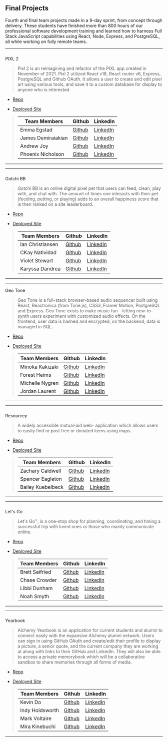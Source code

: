 ## Final Projects

Fourth and final team projects made in a 9-day sprint, from concept through delivery. These students have finished more than 800 hours of our professional software development training and learned how to harness Full Stack JavaScript capabilities using React, Node, Express, and PostgreSQL, all while working on fully remote teams.
___

### 
PIXL 2
> Pixl 2 is an reimagining and refactor of the PIXL app created in November of 2021. Pixl 2 utilized React v18, React router v6, Express, PostgreSQL and Github OAuth. It allows a user to create and edit pixel art using various tools, and save it to a custom database for display to anyone who is interested. 
>> 

* [Repo](https://github.com/Pixil2)

* [Deployed Site](https://pixl2.netlify.app/)

>| Team Members  | Github  | LinkedIn  |
>|---|---|---|
>| Emma Egstad | [Github](https://github.com/emmaegstad)   | [LinkedIn](https://www.linkedin.com/in/emmaegstad)   |
>| James Demiraiakian |  [Github](https://github.com/james-demiraiakian)  |  [LinkedIn](https://www.linkedin.com/in/james-demiraiakian/)  |
>| Andrew Joy |  [Github](https://github.com/ajoy267)  |  [LinkedIn](https://www.linkedin.com/in/andrewjoy12/)  |
>| Phoenix Nicholson |  [Github](https://github.com/phoenix-nicholson)  |  [LinkedIn](https://www.linkedin.com/in/phoenix-nicholson/)  |

___
___

### 
Gotchi BB
> Gotchi BB is an online digital pixel pet that users can feed, clean, play with, and chat with. The amount of times one interacts with their pet (feeding, petting, or playing) adds to an overall happiness score that is then ranked on a site leaderboard.
>> 

* [Repo](https://github.com/Tamagotchi-Clone)

* [Deployed Site](https://gotchi-bb.netlify.app/)

>| Team Members  | Github  | LinkedIn  |
>|---|---|---|
>| Ian Christiansen | [Github](https://github.com/ian-christiansen)   | [LinkedIn](https://www.linkedin.com/in/ianchristiansen/)   |
>| CKay Natividad |  [Github](https://github.com/ckaynatividad)  |  [LinkedIn](https://www.linkedin.com/in/ckaynatividad)  |
>| Violet Stewart |  [Github](https://github.com/VioletKatrinStewart)  |  [LinkedIn](https://www.linkedin.com/in/violet-katrin-stewart/)  |
>| Karyssa Dandrea |  [Github](https://github.com/karyssa-dandrea)  |  [LinkedIn](https://www.linkedin.com/in/karyssa-dandrea/)  |

___
___
Geo Tone
> Geo Tone is a full-stack browser-based audio sequencer built using React, Reactronica (from Tone.js), CSS3, Framer Motion, PostgreSQL and Express. Geo Tone exists to make music fun - letting new-to-synth users experiment with customized audio effects. On the frontend, user data is hashed and encrypted; on the backend, data is managed in SQL.
>>

* [Repo](https://github.com/geo-tone)

* [Deployed Site](https://geo-tone.netlify.app/)

>| Team Members  | Github  | LinkedIn  |
>|---|---|---|
>| Minoka Kakizaki | [Github](https://github.com/kakizaki55)   | [LinkedIn](https://www.linkedin.com/in/minoka-kakizaki/)   |
>| Forest Heims | [Github](https://github.com/forestheims)  |  [LinkedIn](https://www.linkedin.com/in/forestheims/)  |
>| Michelle Nygren | [Github](https://github.com/michellerenehey)  |  [LinkedIn](https://www.linkedin.com/in/michellenygren/)  |
>| Jordan Laurent |  [Github](https://github.com/jlaurentpdx)  |  [LinkedIn](https://www.linkedin.com/in/jordan-laurent-pdx/)  |

___
___

### 
Resourcey
> A widely accessible mutual-aid web-
application which allows users to easily find or post free or donated items using maps. 
>>

* [Repo](https://github.com/resourcery-final-project)

* [Deployed Site](https://resourcery-resourcery.netlify.app/)

>| Team Members  | Github  | LinkedIn  |
>|---|---|---|
>| Zachary Caldwell | [Github](https://github.com/zcaldwell)   | [LinkedIn](https://www.linkedin.com/in/zach-caldwell)   |
>| Spencer Eagleton | [Github](https://github.com/spencer-eagleton)  |  [LinkedIn](https://www.linkedin.com/in/spencer-eagleton/)  |
>| Bailey Kuebelbeck | [Github](https://github.com/baileykue)  |  [LinkedIn](https://www.linkedin.com/in/bailey-kuebelbeck/)  |

___
___

### 
Let's Go
> Let's Go™, is a one-stop shop for planning, coordinating, and timing a successful trip with loved ones or those who mainly communicate online.
>>

* [Repo](https://github.com/TravelPlanningFinals)

* [Deployed Site](https://lets-go-final.netlify.app/)

>| Team Members  | Github  | LinkedIn  |
>|---|---|---|
>| Brett Seifried| [Github](https://github.com/BrettSeifried)   | [LinkedIn](https://www.linkedin.com/in/brett-seifried/)   |
>| Chase Crowder | [Github](https://github.com/Gcrowder93)  |  [LinkedIn](https://www.linkedin.com/in/gregory-crowder/)  |
>| Libbi Dunham | [Github](https://github.com/Libbi-Dunham)  |  [LinkedIn](https://www.linkedin.com/in/libbi-dunham/)  |
>| Noah Smyth |  [Github](https://github.com/NoahDeltoroSmyth)  |  [LinkedIn](https://www.linkedin.com/in/noahdeltorosmyth/)  |

___
___

### 
Yearbook
> Alchemy Yearbook is an application for current students and alumni to connect easily with the expansive Alchemy alumni network. Users can sign in using GitHub OAuth and create/edit their profile to display a picture, a senior quote, and the current company they are working at along with links to their GitHub and LinkedIn. They will also be able to access a private memorybook which will be a collaborative sandbox to share memories through all forms of media. 
>>

* [Repo](https://github.com/alchemy-yearbook-app)

* [Deployed Site](https://alchemyyearbook.netlify.app/)

>| Team Members  | Github  | LinkedIn  |
>|---|---|---|
>| Kevin Do | [Github](https://github.com/kevindo1)   | [LinkedIn](https://www.linkedin.com/in/kdo/)   |
>| Indy Holdsworth| [Github](https://github.com/H-Indiana-Holdsworth)  |  [LinkedIn](https://www.linkedin.com/in/h-indiana-holdsworth/)  |
>| Mark Voltaire | [Github](https://github.com/markjvoltaire)  |  [LinkedIn](https://www.linkedin.com/in/mark-voltaire-4907091bb/)  |
>| Mira Kinebuchi |  [Github](https://github.com/mira-kine)  |  [LinkedIn](https://www.linkedin.com/in/mira-kinebuchi/)  |

___
